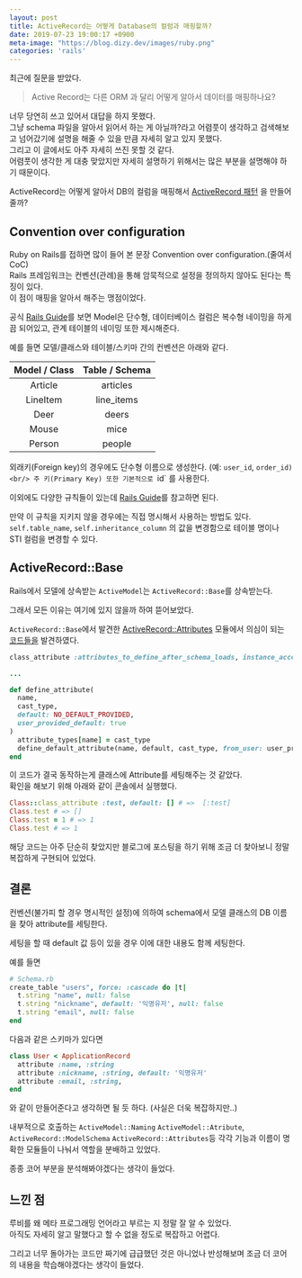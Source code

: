 ```yaml
---
layout: post
title: ActiveRecord는 어떻게 Database의 컬럼과 매핑할까?
date: 2019-07-23 19:00:17 +0900
meta-image: "https://blog.dizy.dev/images/ruby.png"
categories: 'rails'
---
```


최근에 질문을 받았다.

> Active Record는 다른 ORM 과 달리 어떻게 알아서 데이터를 매핑하나요?

너무 당연히 쓰고 있어서 대답을 하지 못했다.<br/>
그냥 schema 파일을 알아서 읽어서 하는 게 아닐까?라고 어렴풋이 생각하고 검색해보고 넘어갔기에 설명을 해줄 수 있을 만큼 자세히 알고 있지 못했다.<br/>
그리고 이 글에서도 아주 자세히 쓰진 못할 것 같다.<br/>
어렴풋이 생각한 게 대충 맞았지만 자세히 설명하기 위해서는 많은 부분을 설명해야 하기 때문이다.

ActiveRecord는 어떻게 알아서 DB의 컬럼을 매핑해서 [ActiveRecord 패턴](https://en.wikipedia.org/wiki/Active_record_pattern) 을 만들어줄까?

## Convention over configuration

Ruby on Rails를 접하면 많이 들어 본 문장 Convention over configuration.(줄여서 CoC)<br/>
Rails 프레임워크는 컨벤션(관례)을 통해 암묵적으로 설정을 정의하지 않아도 된다는 특징이 있다.<br/>
이 점이 매핑을 알아서 해주는 맹점이었다.

공식 [Rails Guide](https://guides.rubyonrails.org/active_record_basics.html)를 보면 Model은 단수형, 데이터베이스 컬럼은 복수형 네이밍을 하게끔 되어있고, 관계 테이블의 네이밍 또한 제시해준다.

예를 들면 모델/클래스와 테이블/스키마 간의 컨벤션은 아래와 같다.

| Model / Class  | Table / Schema|
|:---------:|:------------------:|
|   Article  |      articles     |
|  LineItem  |    line_items     |
|    Deer    |       deers       |
|   Mouse    |       mice        |
|   Person   |      people       |

외래키(Foreign key)의 경우에도 단수형 이름으로 생성한다. (예: `user_id`, `order_id)<br/>
주 키(Primary Key) 또한 기본적으로 `id` 를 사용한다.

이외에도 다양한 규칙들이 있는데 [Rails Guide](https://guides.rubyonrails.org/active_record_basics.html)를 참고하면 된다.

만약 이 규칙을 지키지 않을 경우에는 직접 명시해서 사용하는 방법도 있다. `self.table_name`, `self.inheritance_column` 의 값을 변경함으로 테이블 명이나 STI 컬럼을 변경할 수 있다.

## ActiveRecord::Base

Rails에서 모델에 상속받는 `ActiveModel`는 `ActiveRecord::Base`를 상속받는다.

그래서 모든 이유는 여기에 있지 않을까 하여 뜯어보았다.

`ActiveRecord::Base`에서 발견한 [ActiveRecord::Attributes](https://github.com/rails/rails/blob/31105c81cc82ae829c382a4eee2c5aa362882dea/activerecord/lib/active_record/attributes.rb#L11) 모듈에서 의심이 되는 [코드들을](https://github.com/rails/rails/blob/31105c81cc82ae829c382a4eee2c5aa362882dea/activerecord/lib/active_record/attributes.rb#L236) 발견하였다.

```ruby 
class_attribute :attributes_to_define_after_schema_loads, instance_accessor: false, default: {} # :internal:

...

def define_attribute(
  name,
  cast_type,
  default: NO_DEFAULT_PROVIDED,
  user_provided_default: true
)
  attribute_types[name] = cast_type
  define_default_attribute(name, default, cast_type, from_user: user_provided_default)
end
```

이 코드가 결국 동작하는게 클래스에 Attribute를 세팅해주는 것 같았다.<br/>
확인을 해보기 위해 아래와 같이 콘솔에서 실행했다.

```ruby
Class::class_attribute :test, default: [] # =>  [:test]
Class.test # => []
Class.test = 1 # => 1
Class.test # => 1
```

해당 코드는 아주 단순히 찾았지만 블로그에 포스팅을 하기 위해 조금 더 찾아보니 정말 복잡하게 구현되어 있었다.

## 결론 

컨벤션(불가피 할 경우 명시적인 설정)에 의하여 schema에서 모델 클래스의 DB 이름을 찾아 attribute를 세팅한다.

세팅을 할 때 default 값 등이 있을 경우 이에 대한 내용도 함께 세팅한다.

예를 들면

```ruby
# Schema.rb
create_table "users", force: :cascade do |t|
  t.string "name", null: false
  t.string "nickname", default: '익명유저', null: false
  t.string "email", null: false
end
```

다음과 같은 스키마가 있다면

```ruby
class User < ApplicationRecord
  attribute :name, :string
  attribute :nickname, :string, default: '익명유저'
  attribute :email, :string,
end
```

와 같이 만들어준다고 생각하면 될 듯 하다. (사실은 더욱 복잡하지만..)

내부적으로 호출하는 `ActiveModel::Naming` `ActiveModel::Atribute`, `ActiveRecord::ModelSchema` `ActiveRecord::Attributes`등 각각 기능과 이름이 명확한 모듈들이 나눠서 역할을 분배하고 있었다.

종종 코어 부분을 분석해봐야겠다는 생각이 들었다.

## 느낀 점

루비를 왜 메타 프로그래밍 언어라고 부르는 지 정말 잘 알 수 있었다.<br/>
아직도 자세히 알고 말했다고 할 수 없을 정도로 복잡하고 어렵다.

그리고 너무 돌아가는 코드만 짜기에 급급했던 것은 아니었나 반성해보며 조금 더 코어의 내용을 학습해야겠다는 생각이 들었다.
